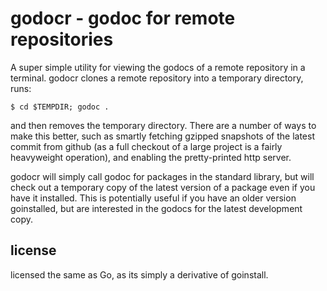 godocr - godoc for remote repositories
======================================

A super simple utility for viewing the godocs of a remote repository
in a terminal.  godocr clones a remote repository into a temporary
directory, runs:

    $ cd $TEMPDIR; godoc .

and then removes the temporary directory.  There are a number of ways
to make this better, such as smartly fetching gzipped snapshots of the
latest commit from github (as a full checkout of a large project is a
fairly heavyweight operation), and enabling the pretty-printed http
server.

godocr will simply call godoc for packages in the standard library,
but will check out a temporary copy of the latest version of a package
even if you have it installed.  This is potentially useful if you have
an older version goinstalled, but are interested in the godocs for the
latest development copy.


license
-------

licensed the same as Go, as its simply a derivative of goinstall. 

